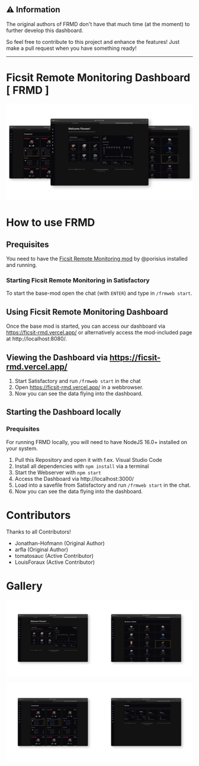 ## ⚠ Information

The original authors of FRMD don't have that much time (at the moment) to further develop this dashboard.

So feel free to contribute to this project and enhance the features! Just make a pull request when you have something ready!

---

# Ficsit Remote Monitoring Dashboard [ FRMD ]
![my_image](./docs/assets/header_image.png)

# How to use FRMD 
## Prequisites
You need to have the [Ficsit Remote Monitoring mod](https://ficsit.app/mod/FicsitRemoteMonitoring) by @porisius installed and running.
### Starting Ficsit Remote Monitoring in Satisfactory
To start the base-mod open the chat (with `ENTER`) and type in `/frmweb start`.

## Using Ficsit Remote Monitoring Dashboard
Once the base mod is started, you can access our dashboard via https://ficsit-rmd.vercel.app/ or alternatively access the mod-included page at http://localhost:8080/. 

## Viewing the Dashboard via https://ficsit-rmd.vercel.app/
1. Start Satisfactory and run `/frmweb start` in the chat
2. Open https://ficsit-rmd.vercel.app/ in a webbrowser.
2. Now you can see the data flying into the dashboard.

## Starting the Dashboard locally
### Prequisites
For running FRMD locally, you will need to have NodeJS 16.0+ installed on your system.

1. Pull this Repository and open it with f.ex. Visual Studio Code
2. Install all dependencies with `npm install` via a terminal
2. Start the Webserver with `npm start`
3. Access the Dashboard via http://localhost:3000/
4. Load into a savefile from Satisfactory and run `/frmweb start` in the chat. 
5. Now you can see the data flying into the dashboard.

# Contributors
Thanks to all Contributors!
- Jonathan-Hofmann (Original Author)
- arfla (Original Author)
- tomatosauc (Active Contributor)
- LouisForaux (Active Contributor)

# Gallery
![my_image](./docs/assets/Frame%201592.png)

![my_image](./docs/assets/Frame%201593.png)
